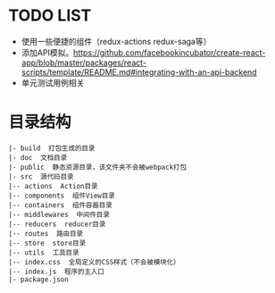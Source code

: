 
# TODO LIST
- 使用一些便捷的组件（redux-actions redux-saga等）
- 添加API模拟。https://github.com/facebookincubator/create-react-app/blob/master/packages/react-scripts/template/README.md#integrating-with-an-api-backend
- 单元测试用例相关

# 目录结构

```
|- build  打包生成的目录
|- doc  文档目录
|- public  静态资源目录，该文件夹不会被webpack打包
|- src  源代码目录
|-- actions  Action目录
|-- components  组件View目录
|-- containers  组件容器目录
|-- middlewares  中间件目录
|-- reducers  reducer目录
|-- routes  路由目录
|-- store  store目录
|-- utils  工具目录
|-- index.css  全局定义的CSS样式（不会被模块化）
|-- index.js  程序的主入口
|- package.json
```


